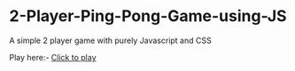 # 2-Player-Ping-Pong-Game-using-JS

A simple 2 player game with purely Javascript and CSS

Play here:-
<a href="https://thunderous-pika-026783.netlify.app/">Click to play<a/>

